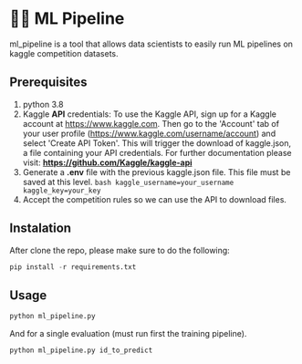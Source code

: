 # 🧑‍🔬 ML Pipeline

ml_pipeline is a tool that allows data scientists to easily run ML pipelines on kaggle competition datasets.


## Prerequisites 
1. python 3.8
2. Kaggle **API** credentials: To use the Kaggle API, sign up for a Kaggle account at https://www.kaggle.com. Then go to the 'Account' tab of your user profile (https://www.kaggle.com/username/account) and select 'Create API Token'. This will trigger the download of kaggle.json, a file containing your API credentials. 
  For further documentation please visit: **https://github.com/Kaggle/kaggle-api**
3. Generate a **.env** file with the previous kaggle.json file. This file must be saved at this level.
        ```bash
        kaggle_username=your_username
        kaggle_key=your_key   
        ```
4. Accept the competition rules so we can use the API to download files.



## Instalation
After clone the repo, please make sure to do the following:
```python
pip install -r requirements.txt
```


## Usage
```python
python ml_pipeline.py
```

And for a single evaluation (must run first the training pipeline).
```python
python ml_pipeline.py id_to_predict
```
